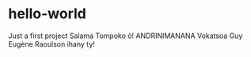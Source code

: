 # hello-world
Just a first project
Salama Tompoko ô!
ANDRINIMANANA Vokatsoa Guy Eugène Raoulson ihany ty!
